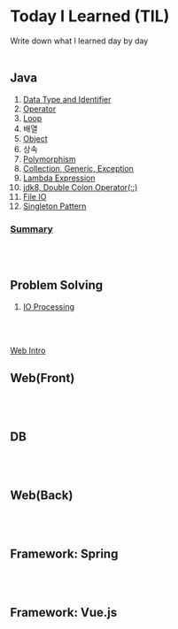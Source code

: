 # Today I Learned (TIL)
Write down what I learned day by day
<br></br>

## Java

1. [Data Type and Identifier](java/Data_Type_and_Identifier.md)
2. [Operator](java/Operator.md)
3. [Loop](java/Loop.md)
4. 배열
5. [Object](java/Object.md)
6. 상속
7. [Polymorphism](java/Polymorphism.md)
8. [Collection, Generic, Exception](java/Collection_Generic_Exception.md)
9. [Lambda Expression](java/Lambda_Expression.md)
10. [jdk8, Double Colon Operator(::)](java/jdk8_Double_Colon_Operator(::).md)
11. [File IO](java/File_IO.md)  
12. [Singleton Pattern](java/Singleton_Pattern.md)

### [Summary](java/Summary.md)  
<br></br>

## Problem Solving

1. [IO Processing](problem-solving/io-processing.md)

<br></br>

[Web Intro](web/Intro.md)
## Web(Front)

<br></br>

## DB

<br></br>

## Web(Back)

<br></br>

## Framework: Spring

<br></br>

## Framework: Vue.js

<br></br>
